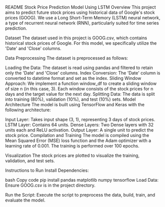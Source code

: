 README
Stock Price Prediction Model Using LSTM
Overview
This project aims to predict future stock prices using historical data of Google's stock prices (GOOG). We use a Long Short-Term Memory (LSTM) neural network, a type of recurrent neural network (RNN), particularly suited for time series prediction.

Dataset
The dataset used in this project is GOOG.csv, which contains historical stock prices of Google. For this model, we specifically utilize the 'Date' and 'Close' columns.

Data Preprocessing
The dataset is preprocessed as follows:

Loading the Data: The dataset is read using pandas and filtered to retain only the 'Date' and 'Close' columns.
Index Conversion: The 'Date' column is converted to datetime format and set as the index.
Sliding Window Approach: We implement a function window_df to create a sliding window of size n (in this case, 3). Each window consists of the stock prices for n days and the target value for the next day.
Splitting Data: The data is split into training (80%), validation (10%), and test (10%) sets.
Model Architecture
The model is built using TensorFlow and Keras with the following architecture:

Input Layer: Takes input shape (3, 1), representing 3 days of stock prices.
LSTM Layer: Contains 64 units.
Dense Layers: Two Dense layers with 32 units each and ReLU activation.
Output Layer: A single unit to predict the stock price.
Compilation and Training
The model is compiled using the Mean Squared Error (MSE) loss function and the Adam optimizer with a learning rate of 0.001. The training is performed over 100 epochs.

Visualization
The stock prices are plotted to visualize the training, validation, and test sets.

Instructions to Run
Install Dependencies:

bash
Copy code
pip install pandas matplotlib numpy tensorflow
Load Data:
Ensure GOOG.csv is in the project directory.

Run the Script:
Execute the script to preprocess the data, build, train, and evaluate the model.
